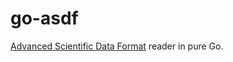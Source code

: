 # go-asdf

[Advanced Scientific Data Format](https://github.com/spacetelescope/asdf-standard) reader in pure Go.
